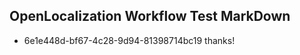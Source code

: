 ## OpenLocalization Workflow Test MarkDown
* 6e1e448d-bf67-4c28-9d94-81398714bc19 thanks!

<!--HONumber=Jul16_HO4-->


